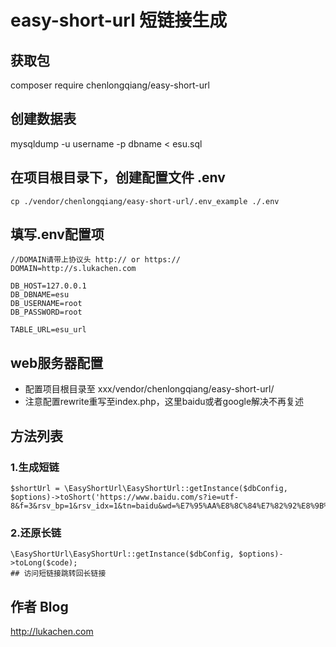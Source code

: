 # easy-short-url 短链接生成

## 获取包
composer require chenlongqiang/easy-short-url

## 创建数据表
mysqldump -u username -p dbname < esu.sql

## 在项目根目录下，创建配置文件 .env
```
cp ./vendor/chenlongqiang/easy-short-url/.env_example ./.env
```

## 填写.env配置项
```
//DOMAIN请带上协议头 http:// or https://
DOMAIN=http://s.lukachen.com

DB_HOST=127.0.0.1
DB_DBNAME=esu
DB_USERNAME=root
DB_PASSWORD=root

TABLE_URL=esu_url
```

## web服务器配置
- 配置项目根目录至 xxx/vendor/chenlongqiang/easy-short-url/
- 注意配置rewrite重写至index.php，这里baidu或者google解决不再复述

## 方法列表

### 1.生成短链
```
$shortUrl = \EasyShortUrl\EasyShortUrl::getInstance($dbConfig, $options)->toShort('https://www.baidu.com/s?ie=utf-8&f=3&rsv_bp=1&rsv_idx=1&tn=baidu&wd=%E7%95%AA%E8%8C%84%E7%82%92%E8%9B%8B&oq=%25E7%2595%25AA%25E8%258C%2584%25E7%2582%2592%25E8%259B%258B&rsv_pq=85934537000db9aa&rsv_t=3f59xqFrSv6jrDyrT1OVxtG9CRa0wGzUDKU3UBOsxxQkzFQqY9rZWnBIvQQ&rqlang=cn&rsv_enter=0&prefixsug=%25E7%2595%25AA%25E8%258C%2584%25E7%2582%2592%25E8%259B%258B&rsp=0');
```

### 2.还原长链
```
\EasyShortUrl\EasyShortUrl::getInstance($dbConfig, $options)->toLong($code);
## 访问短链接跳转回长链接
```

## 作者 Blog
http://lukachen.com